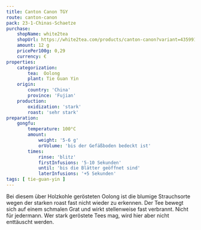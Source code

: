 ```yaml
---
title: Canton Canon TGY
route: canton-canon
pack: 23-1-Chinas-Schaetze
purchase:
    shopName: white2tea
    shopUrl: https://white2tea.com/products/canton-canon?variant=43599182692580
    amount: 12 g
    pricePer100g: 0,29
    currency: €
properties:
    categorization:
        tea:  Oolong
        plant: Tie Guan Yin
    origin:
        country: 'China'
        province: 'Fujian'
    production:
        oxidization: 'stark'
        roast: 'sehr stark'
preparation:
    gongfu:
        temperature: 100°C
        amount:
            weight: '5-6 g'
            orVolume: 'bis der Gefäßboden bedeckt ist'
        times:
            rinse: 'blitz'
            firstInfusions: '5-10 Sekunden'
            until: 'bis die Blätter geöffnet sind'
            laterInfusions: '+5 Sekunden'
tags: [ tie-guan-yin ]
---
```

Bei diesem über Holzkohle gerösteten Oolong ist die blumige Strauchsorte wegen der starken roast fast nicht wieder zu erkennen. Der Tee bewegt sich auf einem schmalen Grat und wirkt stellenweise fast verbrannt. Nicht für jedermann. Wer stark geröstete Tees mag, wird hier aber nicht enttäuscht werden.